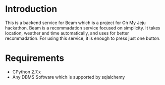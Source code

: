# Introduction
 This is a backend service for Beam which is a project for Oh My Jeju hackathon.
Beam is a recommadation service focused on simplicity. It takes location, weather and time automatically, and uses for better recommadation. For using this service, it is enough to press just one button.

# Requirements

 * CPython 2.7.x
 * Any DBMS Software which is supported by sqlalchemy


